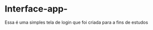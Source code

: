 # Interface-app-
<p> Essa é uma simples tela de login que foi criada para a fins de estudos </p>

 
